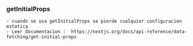 ### getInitialProps

    - cuando se usa getInitialProps se pierde cualquier configuracion estatica
    - Leer documentacion :  https://nextjs.org/docs/api-reference/data-fetching/get-initial-props
